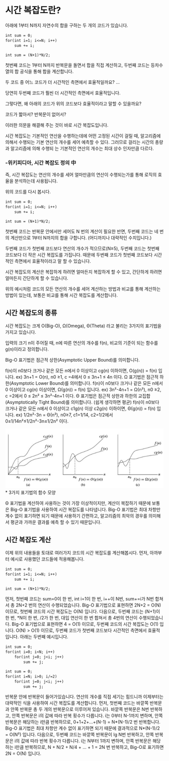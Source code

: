 # 시간 복잡도란?


아래에 1부터 N까지 자연수의 합을 구하는 두 개의 코드가 있습니다.
```
int sum = 0;
for(int i=1; i<=N; i++)
    sum += i;
```


```
int sum = (N+1)*N/2;
```


첫번째 코드는 1부터 N까지 반복문을 돌면서 합을 직접 계산하고, 두번째 코드는 등차수열의 합 공식을 통해 합을 계산합니다.

두 코드 중 어느 코드가 더 시간적인 측면에서 효율적일까요?
…

당연히 두번째 코드가 훨씬 더 시간적인 측면에서 효율적입니다.

그렇다면, 왜 아래의 코드가 위의 코드보다 효율적이라고 말할 수 있을까요?

코드가 짧아서? 반복문이 없어서?

이러한 의문을 해결해 주는 것이 바로 시간 복잡도입니다.

시간 복잡도는 기본적인 연산을 수행하는데에 어떤 고정된 시간이 걸릴 때, 알고리즘에 의해서 수행되는 기본 연산의 개수를 세어 예측할 수 있다. 그러므로 걸리는 시간의 총량과 알고리즘에 의해 수행되
는 기본적인 연산의 개수는 최대 상수 인자만큼 다르다. 


### -위키피디아, 시간 복잡도 정의 中

즉, 시간 복잡도는 연산의 개수를 세어 얼마만큼의 연산이 수행되는가를 통해 로직의 효율을 분석하는데 사용됩니다.

위의 코드를 다시 봅시다.
```
int sum = 0;
for(int i=1; i<=N; i++)
    sum += i;
```


```
int sum = (N+1)*N/2;
```

첫번째 코드는 반복문 안에서만 세어도 N 번의 계산이 필요한 반면, 두번째 코드는 네 번의 계산만으로 1부터 N까지의 합을 구합니다. (어디까지나 대략적인 수치입니다.)

두번째 코드가 첫번째 코드보다 연산의 개수가 적으므로(N≥5), 두번째 코드는 첫번째 코드보다 더 작은 시간 복잡도를 가집니다. 때문에 두번째 코드가 첫번째 코드보다 시간적인 측면에서 효율적이라고 말 할 수 있습니다.

시간 복잡도의 계산은 복잡하게 하려면 얼마든지 복잡하게 할 수 있고, 간단하게 하려면 얼마든지 간단하게 할 수 있습니다.

위의 예시처럼 코드의 모든 연산의 개수를 세어 계산하는 방법과 비교를 통해 계산하는 방법이 있는데, 보통은 비교를 통해 시간 복잡도를 계산합니다.


## 시간 복잡도의 종류

시간 복잡도는 크게 O(Big-O), Ω(Omega), Θ(Theta) 라고 불리는 3가지의 표기법을 가지고 있습니다.

입력의 크기 n이 주어질 때, n에 따른 연산의 개수를 f(n), 비교의 기준이 되는 함수를 g(n)이라고 정의합니다.

Big-O 표기법은 점근적 상한(Asymptotic Upper Bound)를 의미합니다.

f(n)이 n0보다 크거나 같은 모든 n에서 0 이상이고 cg(n) 이하이면,
O(g(n)) = f(n) 입니다.
ex) 3n+1 = O(n), n0 ≥1, c =4에서 0 ≤ 3n+1 ≤ 4n 이다.
Ω 표기법은 점근적 하한(Asymptotic Lower Bound)를 의미합니다.
f(n)이 n0보다 크거나 같은 모든 n에서 0 이상이고 cg(n) 이상이면,
Ω(g(n)) = f(n) 입니다.
ex) 3n²-4n+1 = Ω(n²), n0 ≥2, c =2에서 0 ≤ 2n² ≤ 3n²-4n+1 이다.
Θ 표기법은 점근적 상한과 하한의 교집합(Asymptotically Tight Bound)를 의미합니다. (쉽게 생각하면 평균)
f(n)이 n0보다 크거나 같은 모든 n에서 0 이상이고 c1g(n) 이상 c2g(n) 이하이면, Θ(g(n)) = f(n) 입니다.
ex) 1/2n²-3n = Θ(n²), n0≥7, c1=1/14, c2=1/2에서
0≤1/14n²≤1/2n²-3n≤1/2n² 이다.


<img src="https://github.com/dhcho/Algorithm/blob/main/images/%231.jpg"/>
* 3가지 표기법의 함수 모양

Θ 표기법을 계산하여 사용하는 것이 가장 이상적이지만, 계산이 복잡하기 때문에 보통은 Big-O 표기법을 사용하여 시간 복잡도를 나타냅니다.
Big-O 표기법은 최대 차항만 계수 없이 표기하면 되기 때문에 사용하기 간편하고, 알고리즘의 최악의 경우를 의미해서 평균과 가까운 결과를 예측 할 수 있기 때문입니다.


## 시간 복잡도 계산
이제 위의 내용들을 토대로 여러가지 코드의 시간 복잡도를 계산해봅시다.
먼저, 아까부터 예시로 사용했던 코드들에 적용해봅니다.

```
int sum = 0;
for(int i=1; i<=N; i++)
    sum += i;
```


```
int sum = (N+1)*N/2;
```


먼저, 첫번째 코드는 sum=0이 한 번, int i=1이 한 번, i++이 N번, sum+=i가 N번 합쳐서 총 2N+2 번의 연산이 수행되었습니다.
Big-O 표기법으로 표현하면 2N+2 = O(N) 이므로, 첫번째 코드의 시간 복잡도는 O(N) 입니다.
다음으로, 두번째 코드는 (N+1)이 한 번, *N이 한 번, /2가 한 번, 대입 연산이 한 번 합쳐서 총 4번의 연산이 수행되었습니다.
Big-O 표기법으로 표현하면 4 = O(1) 이므로, 두번째 코드의 시간 복잡도는 O(1) 입니다.
O(N) > O(1) 이므로, 두번째 코드가 첫번째 코드보다 시간적인 측면에서 효율적입니다.
아래는 두번째 예시입니다.
```
int sum = 0;
for(int i=0; i<N; i++)
    for(int j=0; j<i; j++)
        sum += j;
```


```
int sum = 0;
for(int i=N; i>0; i/=2)
    for(int j=0; j<i; j++)
        sum += j;
```


반복문 안에 반복문이 들어가있습니다.
연산의 개수를 직접 세기는 힘드니까 이제부터는 대략적인 식을 사용하여 시간 복잡도를 계산합니다.
먼저, 첫번째 코드는 바깥쪽 반복문과 안쪽 반복문 총 두 개의 반복문으로 이루어져 있습니다. 바깥쪽 반복문은 N번 반복하고, 안쪽 반복문은 i의 값에 따라 반복 횟수가 다릅니다.
i는 0부터 N-1까지 변하며, 안쪽 반복문은 해당하는 i만큼 반복하므로, 0+1+2+…+(N-1) = N*(N-1)/2 번 반복합니다.
Big-O 표기법은 최대 차항만 계수 없이 표기하면 되기 때문에 결과적으로
N*(N-1)/2 = O(N²) 입니다.
다음으로, 두번째 코드는 바깥쪽 반복문이 lg N번 반복하고, 안쪽 반복문은 i의 값에 따라 반복 횟수가 다릅니다.
i는 N부터 1까지 변하며, 안쪽 반복문은 해당하는 i만큼 반복하므로, N + N/2 + N/4 + … + 1 = 2N 번 반복하고, Big-O로 표기하면 2N = O(N) 입니다.
